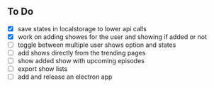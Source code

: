 ## To Do

- [x] save states in localstorage to lower api calls
- [x] work on adding showes for the user and showing if added or not
- [ ] toggle between multiple user shows option and states
- [ ] add shows directly from the trending pages
- [ ] show added show with upcoming episodes
- [ ] export show lists
- [ ] add and release an electron app
